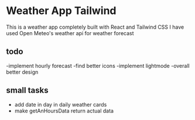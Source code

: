 # Weather App Tailwind

This is a weather app completely built with React and Tailwind CSS
I have used Open Meteo's weather api for weather forecast

## todo

-implement hourly forecast
-find better icons
-implement lightmode
-overall better design

## small tasks

- add date in day in daily weather cards
- make getAnHoursData return actual data
